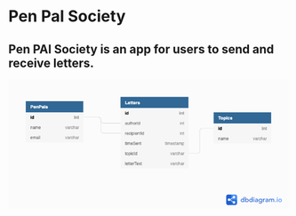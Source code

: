 # Pen Pal Society

## Pen PAl Society is an app for users to send and receive letters. 

![ERD](images/ERD.png)
